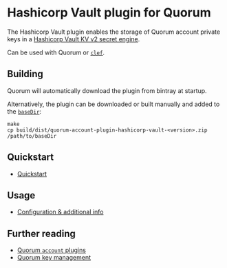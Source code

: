 # Hashicorp Vault plugin for Quorum

The Hashicorp Vault plugin enables the storage of Quorum account private keys in a [Hashicorp Vault KV v2 secret engine](https://www.vaultproject.io/docs/secrets/kv/kv-v2/).  

Can be used with Quorum or [`clef`](https://docs.goquorum.com/en/latest/Account-Key-Management/Quorum/Clef/). 

## Building
Quorum will automatically download the plugin from bintray at startup.  

Alternatively, the plugin can be downloaded or built manually and added to the [`baseDir`](https://docs.goquorum.com/en/latest/PluggableArchitecture/Settings/):
```shell
make
cp build/dist/quorum-account-plugin-hashicorp-vault-<version>.zip /path/to/baseDir
```

## Quickstart 
* [Quickstart](https://docs.goquorum.com/en/latest/Account-Key-Management/Quorum/account-Plugins/Hashicorp-Vault/Quickstart/)

## Usage
* [Configuration & additional info](https://docs.goquorum.com/en/latest/Account-Key-Management/Quorum/account-Plugins/Hashicorp-Vault/Overview/)

## Further reading
* [Quorum `account` plugins](https://docs.goquorum.com/en/latest/Account-Key-Management/Quorum/account-Plugins/Overview/)
* [Quorum key management](https://docs.goquorum.com/en/latest/Account-Key-Management/Quorum/Overview)
